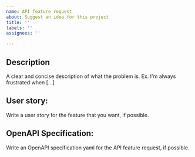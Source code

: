 ```yaml
---
name: API feature request
about: Suggest an idea for this project
title: ''
labels: ''
assignees: ''

---
```


## Description
A clear and concise description of what the problem is. Ex. I'm always frustrated when [...]

## User story:
Write a user story for the feature that you want, if possible.

## OpenAPI Specification:
Write an OpenAPI specification yaml for the API feature request, if possible.
